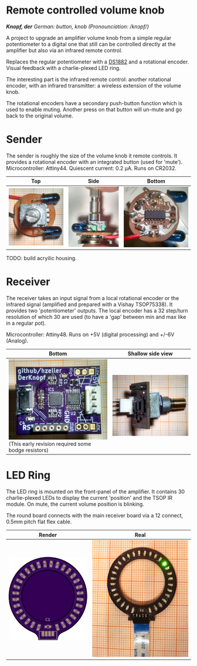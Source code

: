 Remote controlled volume knob
=============================

_**Knopf, der** German: button, knob (Pronounciation: /knɔpf/)_

A project to upgrade an amplifier volume knob from a simple regular
potentiometer to a digital one that still can be controlled
directly at the amplifier but also via an infrared remote control.

Replaces the regular potentiometer with a [DS1882] and a rotational encoder.
Visual feedback with a charlie-plexed LED ring.

The interesting part is the infrared remote control: another rotational encoder,
with an infrared transmitter: a wireless extension of the volume knob.

The rotational encoders have a secondary push-button function which is used to
enable muting. Another press on that button will un-mute and go back to the
original volume.

# Sender
The sender is roughly the size of the volume knob it remote controls. It
provides a rotational encoder with an integrated button (used for 'mute').
Microcontroller: Attiny44. Quiescent current: 0.2 μA. Runs on CR2032.


Top                    | Side                       | Bottom
-----------------------|----------------------------|--------------------------
![](img/sender-top.jpg)|![](img/sender-sideways.jpg)|![](img/sender-bottom.jpg)

TODO: build acryilic housing.

# Receiver

The receiver takes an input signal from a local rotational encoder or the
infrared signal (amplified and prepared with a Vishay TSOP75338). It provides two
'potentiometer' outputs. The local encoder has a 32 step/turn resolution of
which 30 are used (to have a 'gap' between min and max like in a regular pot).

Microcontroller: Attiny48.
Runs on +5V (digital processing) and +/-6V (Analog).

Bottom                      | Shallow side view
----------------------------|----------------------------|
![](img/receiver-bottom.jpg) (This early revision required some bodge resistors)|![](img/receiver-shallow-side.jpg)|


# LED Ring
The LED ring is mounted on the front-panel of the amplifier. It contains
30 charlie-plexed LEDs to display the current 'position' and the TSOP IR
module. On mute, the current volume position is blinking.

The round board connects with the main receiver board via a 12 connect,
0.5mm pitch flat flex cable.

Render                       | Real
-----------------------------|----------------------
<a href="https://oshpark.com/shared_projects/gIYOEDTN"><img src="img/led-ring-render.png"/></a> | ![](img/led-ring.jpg)

[DS1882]: https://datasheets.maximintegrated.com/en/ds/DS1882.pdf